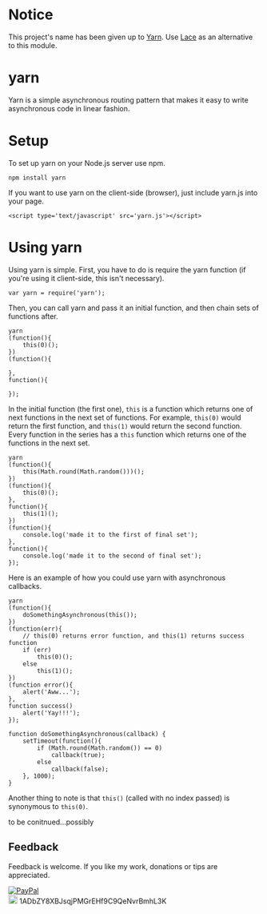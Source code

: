 # Notice

This project's name has been given up to [Yarn](https://github.com/yarnpkg/yarn). Use [Lace](https://github.com/samholmes/lace) as an alternative to this module.

# yarn

Yarn is a simple asynchronous routing pattern that makes it easy to write asynchronous code in linear fashion.

# Setup

To set up yarn on your Node.js server use npm.

	npm install yarn

If you want to use yarn on the client-side (browser), just include yarn.js into your page.

	<script type='text/javascript' src='yarn.js'></script>

# Using yarn

Using yarn is simple. First, you have to do is require the yarn function (if you're using it client-side, this isn't necessary).

	var yarn = require('yarn');

Then, you can call yarn and pass it an initial function, and then chain sets of functions after.

	yarn
	(function(){
		this(0)();
	})
	(function(){
	
	},
	function(){
		
	});

In the initial function (the first one), `this` is a function which returns one of next functions in the next set of functions. For example, `this(0)` would return the first function, and `this(1)` would return the second function. Every function in the series has a `this` function which returns one of the functions in the next set.

	yarn
	(function(){
		this(Math.round(Math.random()))();
	})
	(function(){
		this(0)();
	},
	function(){
		this(1)();
	})
	(function(){
		console.log('made it to the first of final set');
	},
	function(){
		console.log('made it to the second of final set');
	});

Here is an example of how you could use yarn with asynchronous callbacks.

	yarn
	(function(){
		doSomethingAsynchronous(this());
	})
	(function(err){
		// this(0) returns error function, and this(1) returns success function
		if (err)
			this(0)();
		else
			this(1)();
	})
	(function error(){
		alert('Aww...');
	},
	function success()
		alert('Yay!!!');
	});

	function doSomethingAsynchronous(callback) {
		setTimeout(function(){
			if (Math.round(Math.random()) == 0)
				callback(true);
			else
				callback(false);
		}, 1000);
	}

Another thing to note is that `this()` (called with no index passed) is synonymous to `this(0)`.

to be conitnued...possibly

## Feedback

Feedback is welcome. If you like my work, donations or tips are appreciated.

[![PayPal](https://www.paypalobjects.com/en_US/i/btn/btn_donate_LG.gif)](https://www.paypal.com/cgi-bin/webscr?cmd=_donations&business=SJCCMHKZLMSX2&lc=US&item_name=yarn&currency_code=USD&bn=PP%2dDonationsBF%3abtn_donate_LG%2egif%3aNonHosted)  
[<img src="https://en.bitcoin.it/w/images/en/c/c4/BC_Logotype_Reverse.png" height='18'>](bitcoin:1ADbZY8XBJsqjPMGrEHf9C9QeNvrBmhL3K) 1ADbZY8XBJsqjPMGrEHf9C9QeNvrBmhL3K
